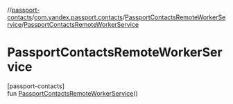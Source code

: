 //[passport-contacts](../../../index.md)/[com.yandex.passport.contacts](../index.md)/[PassportContactsRemoteWorkerService](index.md)/[PassportContactsRemoteWorkerService](-passport-contacts-remote-worker-service.md)

# PassportContactsRemoteWorkerService

[passport-contacts]\
fun [PassportContactsRemoteWorkerService](-passport-contacts-remote-worker-service.md)()
